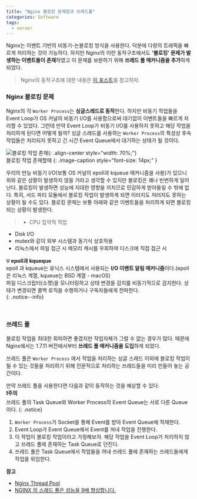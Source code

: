 ```yaml
---  
title: "Nginx 블로킹 문제점과 쓰레드풀"
categories: Software
tags:
  - server
---  
```


Nginx는 이벤트 기반의 비동기-논블로킹 방식을 사용한다. 덕분에 다량의 트래픽을 빠르게 처리하는 것이 가능하다. 하지만 Nginx의 이런 동작구조에서도 **'블로킹' 문제가 발생하는 이벤트들이 존재**하였고 이 문제를 보완하기 위해 **쓰레드 풀 매커니즘을 추가**하게 되었다.  

> Nginx의 동작구조에 대한 내용은 [이 포스트](https://rokwonk.github.io/software/Apache-Nginx-%EB%B9%84%EA%B5%90/)를 참고하자.  

### Nginx 블로킹 문제
Nginx의 각 `Worker Process`는 **싱글스레드로 동작**한다. 하지만 비동기 작업들을 Event Loop가 OS 커널의 비동기 I/O를 사용함으로써 대기없이 이벤트들을 빠르게 처리할 수 있었다. 그런데 만약 Event Loop가 비동기 I/O를 사용하지 못하고 해당 작업을 처리하게 된다면 어떻게 될까? 싱글 스레드를 사용하는 `Worker Process`의 특성상 후속 작업들은 처리되지 못하고 긴 시간 Event Queue에서 대기하는 상태가 될 것이다.  

![블로킹 작업 존재](https://github.com/kids-ground/mentos-backend/assets/52196792/41046ea5-52f8-47cb-b4ce-c15094d7c950){: .align-center style="width: 70%;"}  
블로킹 작업 존재할때
{: .image-caption style="font-size: 14px;" }  

우리의 만능 비동기 I/O(보통 OS 커널의 epoll과 kqueue 매커니즘을 사용)가 있으니 위와 같은 상황이 발생하지 않을 거라고 생각할 수 있지만 블로킹은 꽤나 빈번하게 일어난다. 블로킹이 발생하면 성능에 지대한 영향을 끼치므로 민감하게 받아들일 수 밖에 없다. 특히, 서드 파티 모듈에서 블로킹 작업이 발생하게 되면 이러지도 저러지도 못하는 상황이 될 수도 있다. 블로킹 문제는 보통 아래와 같은 이벤트들을 처리하게 되면 블로킹 되는 상황이 발생한다.
> - CPU 집약적 작업
- Disk I/O
- mutex와 같이 외부 시스템과 동기식 상호작용  
- 리눅스에서 파일 접근 시 메모리 캐시를 우회하여 디스크에 직접 접근 시

**💡 epoll과 kqueque**  
epoll 과 kqueue는 유닉스 시스템에서 사용되는 **I/O 이벤트 알림 매커니즘**이다.(epoll은 리눅스 계열, kqueue는 BSD 계열 - macOS)  
파일 디스크립터(소켓)을 모니터링하고 상태 변경을 감지를 비동기적으로 감지한다. 상태가 변경되면 콜백 로직을 수행하거나 구독자들에게 전파한다.  
{: .notice--info}  

<br />  

### 쓰레드 풀
블로킹 작업을 최대한 회피하면 좋겠지만 작업자체가 그럴 수 없는 경우가 많다. 때문에 Nginx에서는 1.7.11 버전에서부터 **쓰레드 풀 매커니즘을 도입**하게 되었다.  

쓰레드 풀은 `Worker Process` 에서 작업을 처리하는 싱글 스레드 이외에 블로킹 작업이 될 수 있는 것들을 처리하기 위해 전문적으로 처리하는 쓰레드들을 미리 만들어 놓는 공간이다.  

만약 쓰레드 풀을 사용한다면 다음과 같이 동작하는 것을 예상할 수 있다.  
**❗️주의**  
쓰레드 풀의 Task Queue와 Worker Process의 Event Queue는 서로 다른 Queue이다.
{: .notice}  


1. `Worker Process`가 Socket을 통해 Event를 받아 Event Queue에 적재한다.  
2. Event Loop가 Event Queue에서 Event를 꺼내 작업을 진행한다.  
3. 이 작업이 블로킹 작업이라고 가정해보자. 해당 작업을 Event Loop가 처리하지 않고 쓰레드 풀에 존재하는 Task Queue로 던진다.  
4. 쓰레드 풀은 Task Queue에서 작업들을 꺼내 쓰레드 풀에 존재하는 쓰레드들에게 작업을 위임한다.





**참고**  
- [Nginx Thread Pool](https://ssup2.github.io/theory_analysis/Nginx_Thread_Pool/)
- [NGINX 의 스레드 풀은 성능을 9배 향상합니다.](https://nginxstore.com/blog/nginx/nginx-%EC%9D%98-%EC%8A%A4%EB%A0%88%EB%93%9C-%ED%92%80%EC%9D%80-%EC%84%B1%EB%8A%A5%EC%9D%84-9%EB%B0%B0-%ED%96%A5%EC%83%81%ED%95%A9%EB%8B%88%EB%8B%A4/)